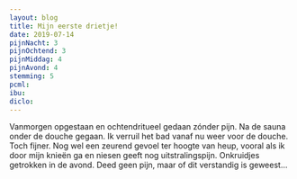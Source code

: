 ```yaml
---
layout: blog
title: Mijn eerste drietje!
date: 2019-07-14
pijnNacht: 3
pijnOchtend: 3
pijnMiddag: 4
pijnAvond: 4
stemming: 5
pcml: 
ibu: 
diclo: 
---
```


Vanmorgen opgestaan en ochtendritueel gedaan zónder pijn. Na de sauna onder de douche gegaan. Ik verruil het bad vanaf nu weer voor de douche. Toch fijner. Nog wel een zeurend gevoel ter hoogte van heup, vooral als ik door mijn knieën ga en niesen geeft nog uitstralingspijn.Onkruidjes getrokken in de avond. Deed geen pijn, maar of dit verstandig is geweest…

